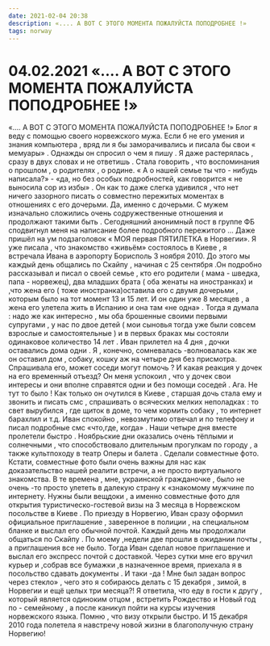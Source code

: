 ```yaml
---
date: 2021-02-04 20:38
description: «.... А ВОТ С ЭТОГО МОМЕНТА ПОЖАЛУЙСТА ПОПОДРОБНЕЕ !»
tags: norway
---
```

# 04.02.2021 «.... А ВОТ С ЭТОГО МОМЕНТА ПОЖАЛУЙСТА ПОПОДРОБНЕЕ !»

«.... А ВОТ С ЭТОГО МОМЕНТА ПОЖАЛУЙСТА ПОПОДРОБНЕЕ !» Блог я веду с помощью своего норвежского мужа. Если б не его умения и знания компьютера , вряд ли я бы заморачивались и писала бы свои « мемуары» . Однажды он спросил о чем я пишу . Я даже растерялась , сразу в двух словах и не ответишь . Стала говорить , что воспоминания о прошлом , о родителях , о родине. « А о нашей семье ты что - нибудь написала?» - «да, но без особых подробностей, как говорится « не выносила сор из избы» . Он как то даже слегка удивился , что нет ничего зазорного писать о совместно пережитых моментах в отношениях с его дочерьми. Да, именно с дочерьми. С мужем изначально сложились очень содружественные отношения и продолжают такими быть . Сегодняшний анонимный пост в группе ФБ сподвигнул меня на написание более подробного пережитого ... Даже пришёл на ум подзаголовок « МОЯ первая ПЯТИЛЕТКА в Норвегии». Я уже писала , что знакомство «живьём» состоялось в Киеве , я встречала Ивана в аэропорту Борисполь 3 ноября 2010. До этого мы каждый день общались по Скайпу , начиная с 25 сентября .Он подробно рассказывал и писал о своей семье , кто его родители ( мама - шведка, папа - норвежец), два младших брата ( оба женаты на иностранках) и ,что жена его ( тоже иностранка)оставила его с двумя дочерьми , которым было на тот момент 13 и 15 лет. И он один уже 8 месяцев , а жена его улетела жить в Испанию и она там «не одна» . Тогда я думала : надо же как интересно , мы оба брошенные своими первыми супругами , у нас по двое детей ( мои сыновья тогда уже были совсем взрослые и самостоятельные ) и в первых браках мы состояли одинаковое количество 14 лет . Иван прилетел на 4 дня , дочки оставались дома одни . Я , конечно, сомневалась -волновалась как же он оставил дом , собаку, кошку аж на четыре дня без присмотра. Спрашивала его, может соседи могут помочь ? И какая реакция у дочек на его временный отъезд? Он меня успокоил , что у дочек свои интересы и они вполне справятся одни и без помощи соседей . Ага. Не тут то было ! Как только он очутился в Киеве , старшая дочь стала ему и звонить и писать смс , спрашивать о всяческих мелких неполадках : то свет вырубился , где щиток в доме, то чем кормить собаку , то интернет барахлил и т.д. Иван спокойно , невозмутимо отвечал и по телефону и писал подробные смс «что,где, когда» . Наши четыре дня вместе пролетели быстро . Ноябрьские дни оказались очень тёплыми и солнечными , что способствовало длительным прогулкам по городу , а также культпоходу в театр Оперы и балета . Сделали совместные фото. Кстати, совместные фото были очень важны для нас как доказательство нашей реалити встречи, а не просто виртуального знакомства. В те времена , мне, украинской гражданочке , было не очень -то просто улететь в далекую страну к «знакомому мужчине по интернету. Нужны были вещдоки , а именно совместные фото для открытия туристическо-гостевой визы на 3 месяца в Норвежском посольстве в Киеве . По приезду в Норвегию, Иван сразу оформил официальное приглашение , заверенное в полиции , на специальном бланке и выслал его обычной почтой. Каждый день мы продолжали общаться по Скайпу . По моему ,недели две прошли в ожидании почты , а приглашения все не было. Тогда Иван сделал новое приглашение и выслал его экспресс почтой с доставкой. Через сутки мне его вручил курьер и ,собрав все бумажки ,в назначенное время, приехала я в посольство сдавать документы . И таки -да ! Мне был задан вопрос через стекло» , чего это я собираюсь делать с 15 декабря , зимой, в Норвегии и ещё целых три месяца?! Я ответила, что еду в гости к другу , который является одиноким отцом , встретить Рождество и Новый год по - семейному , а после каникул пойти на курсы изучения норвежского языка. Помню , что визу открыли быстро. И 15 декабря 2010 года полетела я навстречу новой жизни в благополучную страну Норвегию! 
